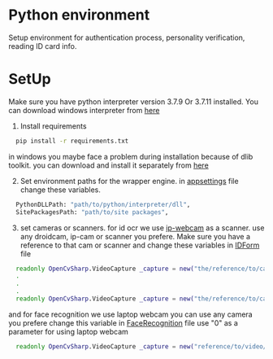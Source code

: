 # Python environment
Setup environment for authentication process, personality verification, reading ID card info.

# SetUp
Make sure you have python interpreter version 3.7.9 Or 3.7.11 installed.
You can download windows interpreter from [here](https://www.python.org/ftp/python/3.7.9/python-3.7.9-amd64.exe)

1. Install requirements
```bash
  pip install -r requirements.txt
```
in windows you maybe face a problem during installation because of dlib toolkit.
you can download and install it separately from [here](http://dlib.net/)

2. Set environment paths for the wrapper engine.
in [appsettings](https://github.com/Kiro369/DeVote/blob/master/DeVote/appsettings.json) file change these variables.
```bash
  PythonDLLPath: "path/to/python/interpreter/dll",
  SitePackagesPath: "path/to/site packages",
```

3. set cameras or scanners.
for id ocr we use [ip-webcam](https://play.google.com/store/apps/details?id=com.pas.webcam&hl=ar&gl=US) as a scanner.
use any droidcam, ip-cam or scanner you prefere.
Make sure you have a reference to that cam or scanner and change these variables in [IDForm](https://github.com/Kiro369/DeVote/blob/master/DeVotingApp/IDForm.cs) file
```bash
  readonly OpenCvSharp.VideoCapture _capture = new("the/reference/to/cam/or/scanner");
  .
  .
  .
  readonly OpenCvSharp.VideoCapture _capture = new("the/reference/to/cam/or/scanner");
```

and for face recognition we use laptop webcam you can use any camera you prefere
change this variable in [FaceRecognition](https://github.com/Kiro369/DeVote/blob/master/DeVotingApp/FaceRecognition.cs) file
use "0" as a parameter for using laptop webcam
```bash
  readonly OpenCvSharp.VideoCapture _capture = new("reference/to/video/stream/camera");
```
